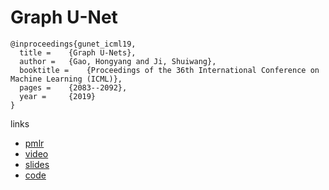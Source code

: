 # Graph U-Net

```
@inproceedings{gunet_icml19,
  title = 	 {Graph U-Nets},
  author = 	 {Gao, Hongyang and Ji, Shuiwang},
  booktitle = 	 {Proceedings of the 36th International Conference on Machine Learning (ICML)},
  pages = 	 {2083--2092},
  year = 	 {2019}
}
```

links
- [pmlr](http://proceedings.mlr.press/v97/gao19a.html)
- [video](https://videoken.com/embed/d3IFPmpzjdg?tocitem=44)
- [slides](https://icml.cc/media/Slides/icml/2019/halla(11-16-00)-11-16-35-4844-graph_u-nets.pdf)
- [code](https://github.com/HongyangGao/gunet)
